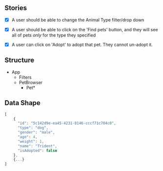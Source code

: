 ## Stories

- [x] A user should be able to change the Animal Type filter/drop down 
- [x] A user should be able to click on the 'Find pets' button, and they will see
  all of pets _only_ for the type they specified 
- [x] A user can click on 'Adopt' to adopt that pet. They cannot un-adopt it. 


## Structure

- App
    - Filters
    - PetBrowser
        - Pet*

## Data Shape
```javascript
[
    {
      "id": "5c142d9e-ea45-4231-8146-cccf71c704c0",
      "type": "dog",
      "gender": "male",
      "age": 4,
      "weight": 1,
      "name": "Trident",
      "isAdopted": false
    },
    {...}
]
```